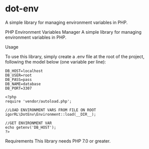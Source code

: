 # dot-env
A simple library for managing environment variables in PHP.

PHP Environment Variables Manager
A simple library for managing environment variables in PHP.

Usage

To use this library, simply create a .env file at the root of the project, following the model below (one variable per line):
```
DB_HOST=localhost
DB_USER=root
DB_PASS=pass
DB_NAME=database
DB_PORT=3307
```
```
<?php
require 'vendor/autoload.php';

//LOAD ENVIRONMENT VARS FROM FILE ON ROOT
igorRL\DotEnv\Environment::load(__DIR__);

//GET ENVIRONMENT VAR
echo getenv('DB_HOST');
?>
```

Requirements
This library needs PHP 7.0 or greater.
